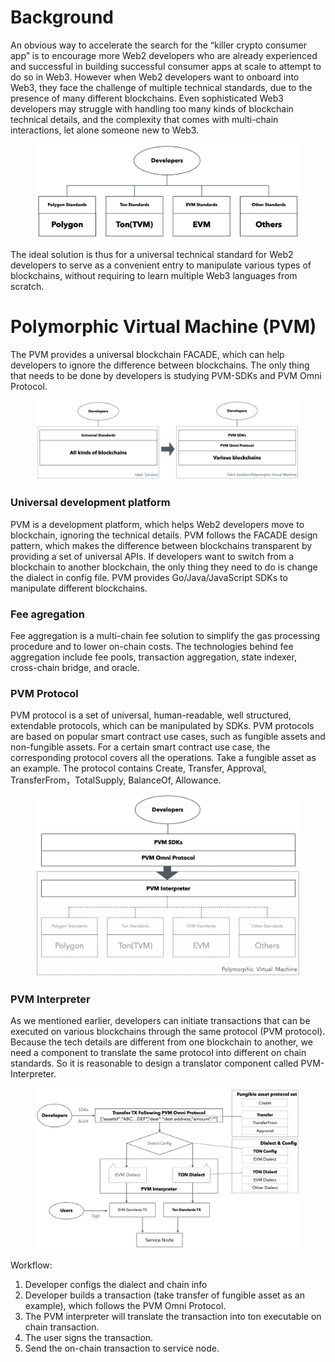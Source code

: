 # Background
An obvious way to accelerate the search for the “killer crypto consumer app” is to encourage more Web2 developers who are already experienced and successful in building successful consumer apps at scale to attempt to do so in Web3.
However when Web2 developers want to onboard into Web3, they face the challenge of multiple technical standards, due to the presence of many different blockchains. Even sophisticated Web3 developers may struggle with handling too many kinds of blockchain technical details, and the complexity that comes with multi-chain interactions, let alone someone new to Web3.
<figure><img src="../.gitbook/assets/pvm-1.png" alt=""><figcaption></figcaption></figure>

The ideal solution is thus for a universal technical standard for Web2 developers to serve as a convenient entry to manipulate various types of blockchains, without requiring to learn multiple Web3 languages from scratch.

# Polymorphic Virtual Machine (PVM)
The PVM provides a universal blockchain FACADE, which can help developers to ignore the difference between blockchains. The only thing that needs to be done by developers is studying PVM-SDKs and PVM Omni Protocol. 
<figure><img src="../.gitbook/assets/pvm-2.png" alt=""><figcaption></figcaption></figure>

### Universal development platform
PVM is a development platform, which helps Web2 developers move to blockchain, ignoring the technical details.
PVM follows the FACADE design pattern, which makes the difference between blockchains transparent by providing a set of universal APIs. If developers want to switch from a blockchain to another blockchain, the only thing they need to do is change the dialect in config file.
PVM provides Go/Java/JavaScript SDKs to manipulate different blockchains.
### Fee agregation
Fee aggregation is a multi-chain fee solution to simplify the gas processing procedure and to lower on-chain costs. The technologies behind fee aggregation include fee pools, transaction aggregation, state indexer, cross-chain bridge, and oracle.

### PVM Protocol
PVM protocol is a set of universal, human-readable, well structured, extendable protocols, which can be manipulated by SDKs.
PVM protocols are based on popular smart contract use cases, such as fungible assets and non-fungible assets. For a certain smart contract use case, the corresponding protocol covers all the operations. Take a fungible asset as an example. The protocol contains Create, Transfer, Approval, TransferFrom，TotalSupply, BalanceOf, Allowance.
<figure><img src="../.gitbook/assets/pvm-3.png" alt=""><figcaption></figcaption></figure>

### PVM Interpreter
As we mentioned earlier, developers can initiate transactions that can be executed on various blockchains through the same protocol (PVM protocol). Because the tech details are different from one blockchain to another, we need a component to translate the same protocol into different on chain standards.
So it is reasonable to design a translator component called PVM-Interpreter.
<figure><img src="../.gitbook/assets/pvm-4.png" alt=""><figcaption></figcaption></figure>

Workflow:
1. Developer configs the dialect and chain info
2. Developer builds a transaction (take transfer of fungible asset as an example), which follows the PVM Omni Protocol.
3. The PVM interpreter will translate the transaction into ton executable on chain transaction.
4. The user signs the transaction.
5. Send the on-chain transaction to service node.

